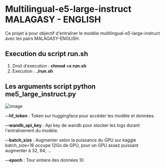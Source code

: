 # Multilingual-e5-large-instruct MALAGASY - ENGLISH

Ce projet à pour objectif d'entraîner le modèle multilingual-e5-large-instruct avec les pairs MALAGASY-ENGLISH.

## Execution du script run.sh

1. Droit d'execution : **chmod +x run.sh**
2. Execution : **./run.sh**

## Les arguments script python **me5_large_instruct.py**

![image](https://github.com/user-attachments/assets/aa8b3bc3-3464-4a1f-b1d5-d3e74a95bf5f)

**--hf_token** : Token sur huggingface pour accéder les modèle et données.

**--wandb_api_key** : Api key de wandb pour stocker les logs durant l'entraînement du modèle.

**--batch_size** : Augmenter selon la puissance du GPU sur kaggle batch_size=16 occupe 12Go de GPU, pour un GPU assez puissant augmenter à 32, 64, ...

**--epoch** : Tour entiere des données 10

